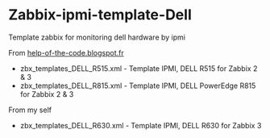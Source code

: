 # Zabbix-ipmi-template-Dell
Template zabbix for monitoring dell hardware by ipmi

From [help-of-the-code.blogspot.fr](http://help-of-the-code.blogspot.fr/2015/01/template-ipmi-dell-r815-para-zabbix-2.html)
* zbx_templates_DELL_R515.xml - Template IPMI, DELL R515 for Zabbix 2 & 3
* zbx_templates_DELL_R815.xml - Template IPMI, DELL PowerEdge R815 for Zabbix 2 & 3

From my self
* zbx_templates_DELL_R630.xml - Template IPMI, DELL R630 for Zabbix 3